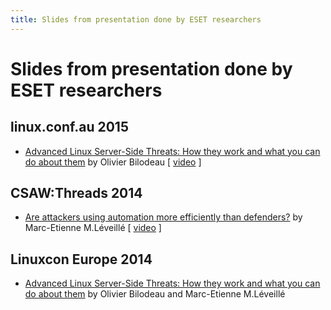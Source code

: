 ```yaml
---
title: Slides from presentation done by ESET researchers
---
```


# Slides from presentation done by ESET researchers

## linux.conf.au 2015
* [Advanced Linux Server-Side Threats: How they work and what you can do about them](2015-01-16_linux.conf.au/advanced-linux-server-side-threats.html) by Olivier Bilodeau [ [video](https://www.youtube.com/watch?v=L9tjcB_ij-0) ]

## CSAW:Threads 2014
* [Are attackers using automation more efficiently than defenders?](2014-11-14_csaw-are-attackers-using-automation-more-efficiently-than-defenders.html) by Marc-Etienne M.Léveillé [ [video](https://vimeo.com/114523211) ]

## Linuxcon Europe 2014
* [Advanced Linux Server-Side Threats: How they work and what you can do about them](2014-10-15_linuxcon-europe/advanced-linux-server-side-threats.html) by Olivier Bilodeau and Marc-Etienne M.Léveillé

